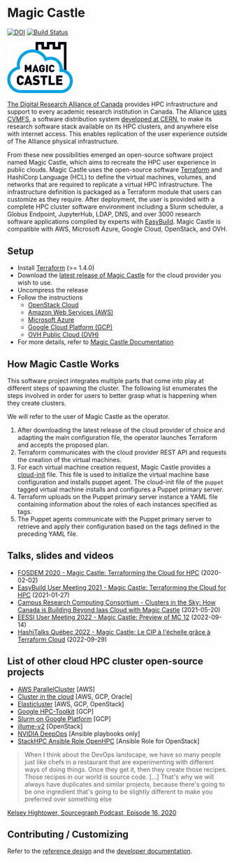 # Magic Castle

<!-- markdown-link-check-disable-next-line -->
[![DOI](https://zenodo.org/badge/DOI/10.5281/zenodo.4895357.svg)](https://doi.org/10.5281/zenodo.4895357)
[![Build Status](https://github.com/ComputeCanada/magic_castle/actions/workflows/test.yaml/badge.svg)](https://github.com/ComputeCanada/magic_castle/actions/workflows/test.yaml)

<img src="https://github.com/computecanada/magic_castle/raw/assets/logo.png" width="150">

[The Digital Research Alliance of Canada](https://www.alliancecan.ca/) provides HPC infrastructure and support to every academic research institution in Canada. The Alliance [uses CVMFS](https://docs.alliancecan.ca/wiki/Accessing_CVMFS), a software distribution system [developed at CERN](https://cernvm.cern.ch/fs/), to make its research software stack available on its HPC clusters, and anywhere else with internet access. This enables replication of the user experience outside of The Alliance physical infrastructure.

From these new possibilities emerged an open-source software project named Magic Castle, which aims to recreate the HPC user experience in public clouds. Magic Castle uses the open-source software [Terraform](https://www.terraform.io) and HashiCorp Language (HCL) to define the virtual machines, volumes, and networks that are required to replicate a virtual HPC infrastructure. The infrastructure definition is packaged as a Terraform module that users can customize as they require. After deployment, the user is provided with a complete HPC cluster software environment including a Slurm scheduler, a Globus Endpoint, JupyterHub, LDAP, DNS, and over 3000 research software applications compiled by experts with [EasyBuild](https://github.com/easybuilders/easybuild). Magic Castle is compatible with AWS, Microsoft Azure, Google Cloud, OpenStack, and OVH.

## Setup

- Install [Terraform](https://releases.hashicorp.com/terraform/) (>= 1.4.0)
- Download the [latest release of Magic Castle](https://github.com/ComputeCanada/magic_castle/releases) for the cloud provider you wish to use.
- Uncompress the release
- Follow the instructions
  - [OpenStack Cloud](openstack/README.md)
  - [Amazon Web Services (AWS)](aws/README.md)
  - [Microsoft Azure](azure/README.md)
  - [Google Cloud Platform (GCP)](gcp/README.md)
  - [OVH Public Cloud (OVH)](ovh/README.md)
- For more details, refer to [Magic Castle Documentation](docs)

## How Magic Castle Works

This software project integrates multiple parts that come into play at
different steps of spawning the cluster. The following list
enumerates the steps involved in order for users to better
grasp what is happening when they create clusters.

We will refer to the user of Magic Castle as the operator.

1. After downloading the latest release of the cloud provider of choice
and adapting the main configuration file, the operator launches
Terraform and accepts the proposed plan.
2. Terraform communicates with the cloud provider REST API and requests
the creation of the virtual machines.
3. For each virtual machine creation request, Magic Castle
provides a [cloud-init](https://cloudinit.readthedocs.io/en/latest/) file. This
file is used to initialize the virtual machine base configuration and installs
puppet agent. The cloud-init file of the `puppet` tagged virtual machine installs
and configures a Puppet primary server.
4. Terraform uploads on the Puppet primary server instance a YAML file containing
information about the roles of each instances specified as tags.
5. The Puppet agents communicate with the Puppet primary server to retrieve
and apply their configuration based on the tags defined in the preceding YAML file.

## Talks, slides and videos

- [FOSDEM 2020 - Magic Castle: Terraforming the Cloud for HPC](https://fosdem.org/2020/schedule/event/magic_castle/) (2020-02-02)
- [EasyBuild User Meeting 2021 - Magic Castle: Terraforming the Cloud for HPC](https://www.youtube.com/watch?v=54ph7f2-AL4) (2021-01-27)
- [Campus Research Computing Consortium - Clusters in the Sky: How Canada is Building Beyond Iaas Cloud with Magic Castle](https://www.youtube.com/watch?v=jWCyUeGmm-8) (2021-05-20)
- [EESSI User Meeting 2022 - Magic Castle: Preview of MC 12](https://www.youtube.com/watch?v=XGnxbIHJLmw&list=PL6_PkP_6pUtb7_tovj1V__y4ii_AjhroJ&index=6) (2022-09-14)
- [HashiTalks Québec 2022 - Magic Castle: Le CIP à l'échelle grâce à Terraform Cloud](https://www.youtube.com/watch?v=3Mg4gMmkktM) (2022-09-29)

## List of other cloud HPC cluster open-source projects

- [AWS ParallelCluster](https://github.com/aws/aws-parallelcluster) [AWS]
- [Cluster in the cloud](https://github.com/clusterinthecloud) [AWS, GCP, Oracle]
- [Elasticluster](https://github.com/elasticluster/elasticluster) [AWS, GCP, OpenStack]
- [Google HPC-Toolkit](https://github.com/GoogleCloudPlatform/hpc-toolkit) [GCP]
- [Slurm on Google Platform](https://github.com/SchedMD/slurm-gcp) [GCP]
- [illume-v2](https://github.com/jamierajewski/illume-v2/) [OpenStack]
- [NVIDIA DeepOps](https://github.com/NVIDIA/deepops) [Ansible playbooks only]
- [StackHPC Ansible Role OpenHPC](https://github.com/stackhpc/ansible-role-openhpc) [Ansible Role for OpenStack]


> When I think about the DevOps landscape, we have so many people just like chefs in a restaurant that are experimenting with different ways of doing things. Once they get it, then they create those recipes. Those recipes in our world is source code. [...] That's why we will always have duplicates and similar projects, because there's going to be one ingredient that's going to be slightly different to make you preferred over something else

[Kelsey Hightower, Sourcegraph Podcast, Episode 16, 2020](https://about.sourcegraph.com/podcast/kelsey-hightower/)

## Contributing / Customizing

Refer to the [reference design](docs/design.md) and the [developer documentation](docs/developers.md).
